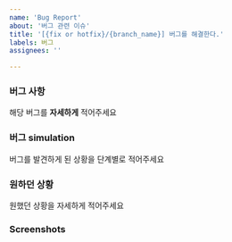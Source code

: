 ```yaml
---
name: 'Bug Report'
about: '버그 관련 이슈'
title: '[{fix or hotfix}/{branch_name}] 버그를 해결한다.'
labels: 버그
assignees: ''

---
```

### 버그 사항
해당 버그를 **자세하게** 적어주세요
 

### 버그 simulation
버그를 발견하게 된 상황을 단계별로 적어주세요
 

### 원하던 상황
원했던 상황을 자세하게 적어주세요
 

### **Screenshots**